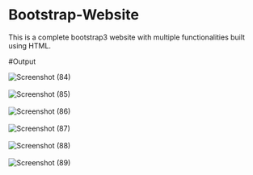 # Bootstrap-Website
This is a complete bootstrap3 website with multiple functionalities built using HTML.

#Output


![Screenshot (84)](https://user-images.githubusercontent.com/92260206/177056313-e7e2e6ae-c53b-4338-b7f3-2d237040aac0.png)<br><br>
![Screenshot (85)](https://user-images.githubusercontent.com/92260206/177056314-b7ec3851-e297-4b15-bbc8-8d664d9bc1c4.png)<br><br>
![Screenshot (86)](https://user-images.githubusercontent.com/92260206/177056317-00c65dfa-70b0-4102-abaf-ad6731b3f5b8.png)<br><br>
![Screenshot (87)](https://user-images.githubusercontent.com/92260206/177056321-8e8f45c9-1819-432b-8d1f-3ad05ce3a600.png)<br><br>
![Screenshot (88)](https://user-images.githubusercontent.com/92260206/177056323-dec7eff5-4e50-4e34-b567-993e92e70372.png)<br><br>
![Screenshot (89)](https://user-images.githubusercontent.com/92260206/177056325-51bfe114-19e9-4038-809b-51887c616aba.png)<br><br>
